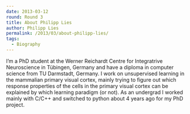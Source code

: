 ```yaml
---
date: 2013-03-12
round: Round 3
title: About Philipp Lies
author: Philipp Lies
permalink: /2013/03/about-philipp-lies/
tags:
  - Biography
---
```

I&#8217;m a PhD student at the Werner Reichardt Centre for Integratrive Neuroscience in Tübingen, Germany and have a diploma in computer science from TU Darmstadt, Germany. I work on unsupervised learning in the mammalian primary visual cortex, mainly trying to figure out which response properties of the cells in the primary visual cortex can be explained by which learning paradigm (or not). As an undergrad I worked mainly with C/C++ and switched to python about 4 years ago for my PhD project.
